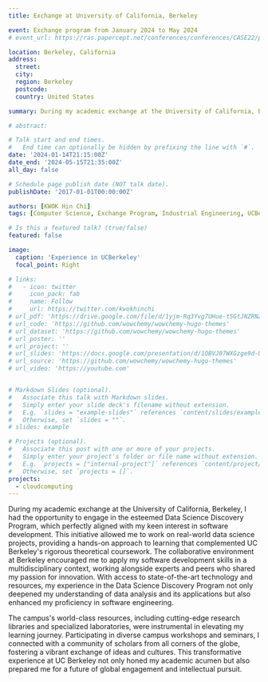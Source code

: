 ```yaml
---
title: Exchange at University of California, Berkeley

event: Exchange program from January 2024 to May 2024
# event_url: https://ras.papercept.net/conferences/conferences/CASE22/program/CASE22_ContentListWeb_1.html

location: Berkeley, California
address:
  street: 
  city: 
  region: Berkeley
  postcode: 
  country: United States

summary: During my academic exchange at the University of California, Berkeley, I had the opportunity to engage in the esteemed Data Science Discovery Program, which perfectly aligned with my keen interest in software development. This initiative allowed me to work on real-world data science projects, providing a hands-on approach to learning that complemented UC Berkeley's rigorous theoretical coursework.

# abstract: 

# Talk start and end times.
#   End time can optionally be hidden by prefixing the line with `#`.
date: '2024-01-14T21:15:00Z'
date_end: '2024-05-15T21:35:00Z'
all_day: false

# Schedule page publish date (NOT talk date).
publishDate: '2017-01-01T00:00:00Z'

authors: [KWOK Hin Chi]
tags: [Computer Science, Exchange Program, Industrial Engineering, UCBerkeley]

# Is this a featured talk? (true/false)
featured: false

image:
  caption: 'Experience in UCBerkeley'
  focal_point: Right

# links:
#   - icon: twitter
#     icon_pack: fab
#     name: Follow
#     url: https://twitter.com/kwokhinchi
# url_pdf: 'https://drive.google.com/file/d/1yjm-Rq3Yvg7UHue-tSGtJNZRNZPrOeuX/view?usp=drive_link'
# url_code: 'https://github.com/wowchemy/wowchemy-hugo-themes'
# url_dataset: 'https://github.com/wowchemy/wowchemy-hugo-themes'
# url_poster: ''
# url_project: ''
# url_slides: 'https://docs.google.com/presentation/d/1OBVJ07WXGzge9d-UZCD76Cx5bwoX6Va_/edit?usp=drive_link&ouid=102358073185606588058&rtpof=true&sd=true'
# url_source: 'https://github.com/wowchemy/wowchemy-hugo-themes'
# url_video: 'https://youtube.com'


# Markdown Slides (optional).
#   Associate this talk with Markdown slides.
#   Simply enter your slide deck's filename without extension.
#   E.g. `slides = "example-slides"` references `content/slides/example-slides.md`.
#   Otherwise, set `slides = ""`.
# slides: example

# Projects (optional).
#   Associate this post with one or more of your projects.
#   Simply enter your project's folder or file name without extension.
#   E.g. `projects = ["internal-project"]` references `content/project/deep-learning/index.md`.
#   Otherwise, set `projects = []`.
projects:
  - cloudcomputing
---
```


<!-- Nowadays, with the advancement of production technologies, the manufacturing paradigm has gradually shifted from mass production to a small-batch and high-variety personalized production manner, urged by high flexible automation capabilities. In this paradigm, the existing inspection and assembly processes after manufacturing still rely to a large extent on either human operators with low efficiency or machines with low flexibility. To solve this issue, human-robot collaboration (HRC) has been a prevailing topic of recent concerns. Current robot control strategies in human-machine collaboration are mainly through pre-defined programming and do not yet meet the need for flexible and adaptable tasks in individualised production. To address this challenge, this paper proposes a deep reinforcement learning (DRL) approach based on meta-learning to drive robots in HRC. It enables collaborative robots (cobots) to acquire basic skills and perform tasks based on personalised production requirements, improving learning efficiency and thus quickly adapting to new tasks for human operators. The robot control task was carried out in a simulated environment taken from a real production scenario to assess its efficacy. Experimental results show that our proposed method enables the robot to learn and perform HRC tasks quickly and outperforms the baseline DRL method in terms of success rate. -->

<!-- {{% callout note %}}
Click on the **Slides** button above to view the built-in slides feature.
{{% /callout %}}

Slides can be added in a few ways:

- **Create** slides using Wowchemy's [_Slides_](https://wowchemy.com/docs/managing-content/#create-slides) feature and link using `slides` parameter in the front matter of the talk file
- **Upload** an existing slide deck to `static/` and link using `url_slides` parameter in the front matter of the talk file
- **Embed** your slides (e.g. Google Slides) or presentation video on this page using [shortcodes](https://wowchemy.com/docs/writing-markdown-latex/).

Further event details, including [page elements](https://wowchemy.com/docs/writing-markdown-latex/) such as image galleries, can be added to the body of this page. -->

During my academic exchange at the University of California, Berkeley, I had the opportunity to engage in the esteemed Data Science Discovery Program, which perfectly aligned with my keen interest in software development. This initiative allowed me to work on real-world data science projects, providing a hands-on approach to learning that complemented UC Berkeley's rigorous theoretical coursework. The collaborative environment at Berkeley encouraged me to apply my software development skills in a multidisciplinary context, working alongside experts and peers who shared my passion for innovation. With access to state-of-the-art technology and resources, my experience in the Data Science Discovery Program not only deepened my understanding of data analysis and its applications but also enhanced my proficiency in software engineering.

The campus's world-class resources, including cutting-edge research libraries and specialized laboratories, were instrumental in elevating my learning journey. Participating in diverse campus workshops and seminars, I connected with a community of scholars from all corners of the globe, fostering a vibrant exchange of ideas and cultures. This transformative experience at UC Berkeley not only honed my academic acumen but also prepared me for a future of global engagement and intellectual pursuit. 